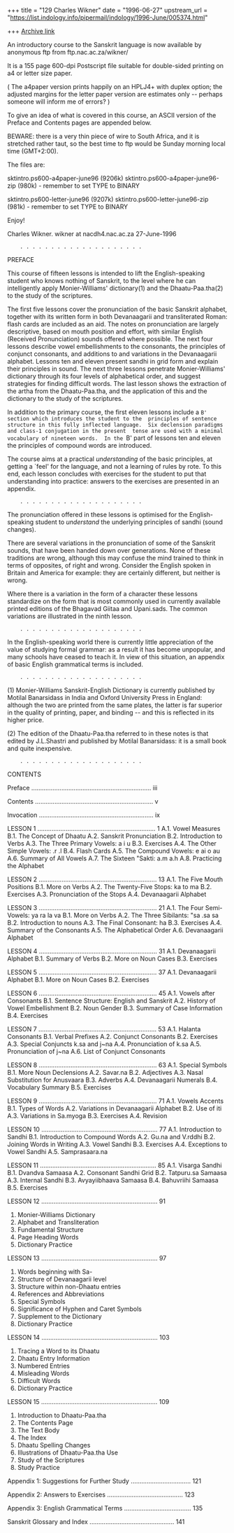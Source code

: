 +++
title = "129 Charles Wikner"
date = "1996-06-27"
upstream_url = "https://list.indology.info/pipermail/indology/1996-June/005374.html"

+++
[Archive link](https://list.indology.info/pipermail/indology/1996-June/005374.html)


An introductory course to the Sanskrit language is now available
by anonymous ftp from ftp.nac.ac.za/wikner/

It is a 155 page 600-dpi Postscript file suitable for double-sided
printing on a4 or letter size paper.

   ( The a4paper version prints happily on an HPLJ4+ with duplex 
     option; the adjusted margins for the letter paper version are 
     estimates only -- perhaps someone will inform me of errors?  )

To give an idea of what is covered in this course, an ASCII 
version of the Preface and Contents pages are appended below.

BEWARE: there is a very thin piece of wire to South Africa, 
        and it is stretched rather taut, so the best time to
        ftp would be Sunday morning local time (GMT+2:00).

The files are:

sktintro.ps600-a4paper-june96         (9206k)
sktintro.ps600-a4paper-june96-zip      (980k) - remember to set TYPE to BINARY

sktintro.ps600-letter-june96         (9207k)
sktintro.ps600-letter-june96-zip      (981k) - remember to set TYPE to BINARY

Enjoy!

Charles Wikner.
wikner at nacdh4.nac.ac.za
27-June-1996

        . . . . . . . . . . . . . . . . . . . .


PREFACE

This course of fifteen lessons is intended to lift the 
English-speaking student who knows nothing of Sanskrit, 
to the level where he can intelligently apply 
Monier-Williams' dictionary(1) and the Dhaatu-Paa.tha(2) 
to the study of the scriptures.

The first five lessons cover the pronunciation of the basic
Sanskrit alphabet, together with its written form in both
Devanaagarii and transliterated Roman: flash cards are 
included as an aid. The notes on pronunciation are largely
descriptive, based on mouth position and effort, with similar
English (Received Pronunciation) sounds offered where possible.
The next four lessons describe vowel embellishments to the
consonants, the principles of conjunct consonants, and additions
to and variations in the Devanaagarii alphabet.
Lessons ten and eleven present sandhi in grid form and
explain their principles in sound. The next three lessons 
penetrate Monier-Williams' dictionary through its four levels
of alphabetical order, and suggest strategies for finding
difficult words. The last lesson shows the extraction of the
artha from the Dhaatu-Paa.tha, and the application
of this and the dictionary to the study of the scriptures.

In addition to the primary course, the first eleven lessons 
include a `B' section which introduces the student to the 
principles of sentence structure in this fully inflected language. 
Six declension paradigms and class-1 conjugation in the present 
tense are used with a minimal vocabulary of nineteen words. 
In the `B' part of lessons ten and eleven the principles of
compound words are introduced.

The course aims at a practical _understanding_ of the basic
principles, at getting a `feel' for the language, and not a 
learning of rules by rote. To this end, each lesson concludes with
exercises for the student to put that understanding into practice:
answers to the exercises are presented in an appendix.

        . . . . . . . . . . . . . . . . . . . .


The pronunciation offered in these lessons is optimised for the 
English-speaking student to _understand_ the underlying 
principles of sandhi (sound changes). 

There are several variations in the pronunciation of some of the
Sanskrit sounds, that have been handed down over generations.
None of these traditions are wrong, although this may confuse the
mind trained to think in terms of opposites, of right and wrong.
Consider the English spoken in Britain and America for example:
they are certainly different, but neither is wrong.

Where there is a variation in the form of a character these lessons 
standardize on the form that is most commonly used in currently 
available printed editions of the Bhagavad Giitaa and Upani.sads.
The common variations are illustrated in the ninth lesson.

        . . . . . . . . . . . . . . . . . . . .


In the English-speaking world there is currently little appreciation 
of the value of studying formal grammar: as a result it has become 
unpopular, and many schools have ceased to teach it. In view of this 
situation, an appendix of basic English grammatical terms is included.

        . . . . . . . . . . . . . . . . . . . .


(1) Monier-Williams Sanskrit-English Dictionary is currently published 
    by Motilal Banarsidass in India and Oxford University Press in 
    England: although the two are printed from the same plates, the 
    latter is far superior in the quality of printing, paper, and 
    binding -- and this is reflected in its higher price.

(2) The edition of the Dhaatu-Paa.tha referred to in these 
    notes is that edited by J.L.Shastri and published by Motilal 
    Banarsidass: it is a small book and quite inexpensive.

        . . . . . . . . . . . . . . . . . . . .




CONTENTS

Preface .................................................................... iii

Contents ...................................................................   v

Invocation .................................................................  ix

LESSON 1 ...................................................................   1
A.1. Vowel Measures                   B.1. The Concept of Dhaatu
A.2. Sanskrit Pronunciation           B.2. Introduction to Verbs
A.3. The Three Primary Vowels: a i u  B.3. Exercises
A.4. The Other Simple Vowels: .r .l   B.4. Flash Cards
A.5. The Compound Vowels: e ai o au
A.6. Summary of All Vowels
A.7. The Sixteen "Sakti: a.m a.h
A.8. Practicing the Alphabet

LESSON 2 ...................................................................  13
A.1. The Five Mouth Positions         B.1. More on Verbs
A.2. The Twenty-Five Stops: ka to ma  B.2. Exercises
A.3. Pronunciation of the Stops
A.4. Devanaagarii Alphabet

LESSON 3 ...................................................................  21
A.1. The Four Semi-Vowels: ya ra la va  B.1. More on Verbs
A.2. The Three Sibilants: "sa .sa sa  B.2. Introduction to nouns
A.3. The Final Consonant: ha          B.3. Exercises
A.4. Summary of the Consonants
A.5. The Alphabetical Order
A.6. Devanaagarii Alphabet

LESSON 4 ...................................................................  31
A.1. Devanaagarii Alphabet            B.1. Summary of Verbs
                                      B.2. More on Noun Cases
                                      B.3. Exercises

LESSON 5 ...................................................................  37
A.1. Devanaagarii Alphabet            B.1. More on Noun Cases
                                      B.2. Exercises

LESSON 6 ...................................................................  45
A.1. Vowels after Consonants          B.1. Sentence Structure: English and Sanskrit
A.2. History of Vowel Embellishment   B.2. Noun Gender
                                      B.3. Summary of Case Information
                                      B.4. Exercises

LESSON 7 ...................................................................  53
A.1. Halanta Consonants               B.1. Verbal Prefixes
A.2. Conjunct Consonants              B.2. Exercises
A.3. Special Conjuncts k.sa and j~na
A.4. Pronunciation of k.sa
A.5. Pronunciation of j~na
A.6. List of Conjunct Consonants

LESSON 8 ...................................................................  63
A.1. Special Symbols                  B.1. More Noun Declensions
A.2. Savar.na                         B.2. Adjectives
A.3. Nasal Substitution for Anusvaara B.3. Adverbs
A.4. Devanaagarii Numerals            B.4. Vocabulary Summary
                                      B.5. Exercises

LESSON 9 ...................................................................  71
A.1. Vowels Accents                   B.1. Types of Words
A.2. Variations in Devanaagarii Alphabet  B.2. Use of iti
A.3. Variations in Sa.myoga           B.3. Exercises
A.4. Revision

LESSON 10 ..................................................................  77
A.1. Introduction to Sandhi           B.1. Introduction to Compound Words
A.2. Gu.na and V.rddhi                B.2. Joining Words in Writing
A.3. Vowel Sandhi                     B.3. Exercises
A.4. Exceptions to Vowel Sandhi
A.5. Samprasaara.na

LESSON 11 ..................................................................  85
A.1. Visarga Sandhi                   B.1. Dvandva Samaasa
A.2. Consonant Sandhi Grid            B.2. Tatpuru.sa Samaasa
A.3. Internal Sandhi                  B.3. Avyayiibhaava Samaasa
                                      B.4. Bahuvriihi Samaasa
                                      B.5. Exercises

LESSON 12 ..................................................................  91
1. Monier-Williams Dictionary
2. Alphabet and Transliteration
3. Fundamental Structure
4. Page Heading Words
5. Dictionary Practice

LESSON 13 ..................................................................  97
1. Words beginning with Sa-
2. Structure of Devanaagarii level
3. Structure within non-Dhaatu entries
4. References and Abbreviations
5. Special Symbols
6. Significance of Hyphen and Caret Symbols
7. Supplement to the Dictionary
8. Dictionary Practice

LESSON 14 .................................................................. 103
1. Tracing a Word to its Dhaatu
2. Dhaatu Entry Information
3. Numbered Entries
4. Misleading Words
5. Difficult Words
6. Dictionary Practice

LESSON 15 .................................................................. 109
1. Introduction to Dhaatu-Paa.tha
2. The Contents Page
3. The Text Body
4. The Index
5. Dhaatu Spelling Changes
6. Illustrations of Dhaatu-Paa.tha Use
7. Study of the Scriptures
8. Study Practice

Appendix 1: Suggestions for Further Study .................................. 121

Appendix 2: Answers to Exercises ........................................... 123

Appendix 3: English Grammatical Terms ...................................... 135

Sanskrit Glossary and Index ................................................ 141





